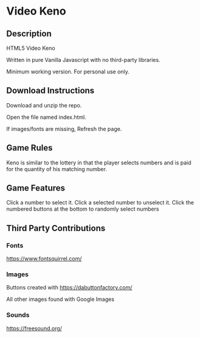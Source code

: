 # Video Keno


## Description
HTML5 Video Keno

Written in pure Vanilla Javascript with no third-party libraries.  

Minimum working version. For personal use only.



## Download Instructions

Download and unzip the repo. 

Open the file named index.html. 

If images/fonts are missing, Refresh the page.

## Game Rules

Keno is similar to the lottery in that the player selects numbers and is paid for the quantity of his matching number.

## Game Features

Click a number to select it. Click a selected number to unselect it.
Click the numbered buttons at the bottom to randomly select numbers

## Third Party Contributions

### Fonts
https://www.fontsquirrel.com/

### Images

Buttons created with https://dabuttonfactory.com/

All other images found with Google Images

### Sounds

https://freesound.org/
